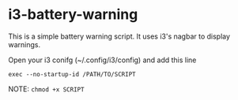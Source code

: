 i3-battery-warning
==================

This is a simple battery warning script. It uses i3's nagbar to display warnings.

Open your i3 conifg (~/.config/i3/config) and add this line

`exec --no-startup-id /PATH/TO/SCRIPT`

NOTE: `chmod +x SCRIPT`
